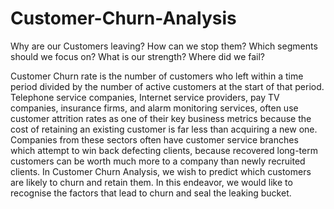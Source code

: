 # Customer-Churn-Analysis
Why are our Customers leaving? How can we stop them? Which segments should we focus on? What is our strength? Where did we fail?

Customer Churn rate is the number of customers who left within a time period divided by the number of active customers at the start of that period. 
Telephone service companies, Internet service providers, pay TV companies, insurance firms, and alarm monitoring services, 
often use customer attrition rates as one of their key business metrics because the cost of retaining an existing customer is far less 
than acquiring a new one. 
Companies from these sectors often have customer service branches which attempt to win back defecting clients, because recovered long-term customers can be worth much more to a company than newly recruited clients. In Customer Churn Analysis, we wish to predict which customers are likely to churn and retain them. 
In this endeavor, we would like to recognise the factors that lead to churn and seal the leaking bucket.

